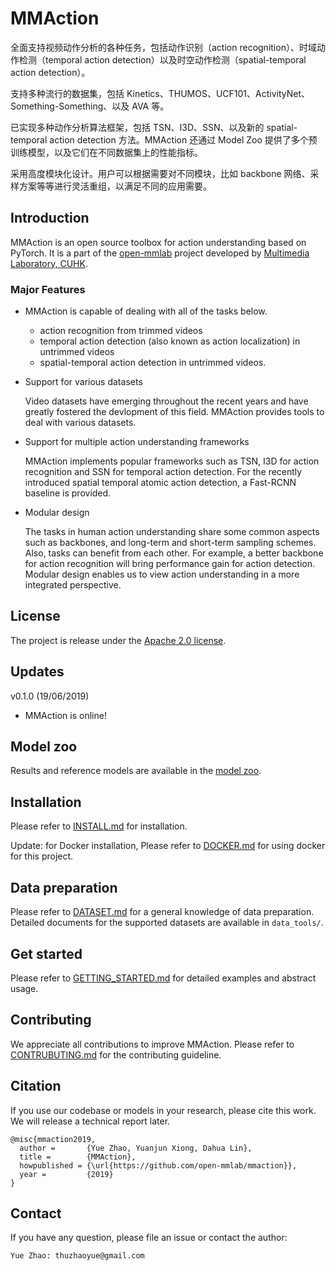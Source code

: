 
# MMAction

全面支持视频动作分析的各种任务，包括动作识别（action recognition）、时域动作检测（temporal action detection）以及时空动作检测（spatial-temporal action detection）。

支持多种流行的数据集，包括 Kinetics、THUMOS、UCF101、ActivityNet、Something-Something、以及 AVA 等。

已实现多种动作分析算法框架，包括 TSN、I3D、SSN、以及新的 spatial-temporal action detection 方法。MMAction 还通过 Model Zoo 提供了多个预训练模型，以及它们在不同数据集上的性能指标。

采用高度模块化设计。用户可以根据需要对不同模块，比如 backbone 网络、采样方案等等进行灵活重组，以满足不同的应用需要。

## Introduction
MMAction is an open source toolbox for action understanding based on PyTorch.
It is a part of the [open-mmlab](https://github.com/open-mmlab) project developed by [Multimedia Laboratory, CUHK](http://mmlab.ie.cuhk.edu.hk/).

### Major Features
- MMAction is capable of dealing with all of the tasks below.

  - action recognition from trimmed videos
  - temporal action detection (also known as action localization) in untrimmed videos
  - spatial-temporal action detection in untrimmed videos. 
 

- Support for various datasets

  Video datasets have emerging throughout the recent years and have greatly fostered the devlopment of this field.
  MMAction provides tools to deal with various datasets.

- Support for multiple action understanding frameworks

  MMAction implements popular frameworks such as TSN, I3D for action recognition and SSN for temporal action detection.
  For the recently introduced spatial temporal atomic action detection, a Fast-RCNN baseline is provided.

- Modular design

  The tasks in human action understanding share some common aspects such as backbones, and long-term and short-term sampling schemes.
  Also, tasks can benefit from each other. For example, a better backbone for action recognition will bring performance gain for action detection. 
  Modular design enables us to view action understanding in a more integrated perspective.

## License
The project is release under the [Apache 2.0 license](https://github.com/open-mmlab/mmaction/blob/master/LICENSE).

## Updates

v0.1.0 (19/06/2019)
- MMAction is online!

## Model zoo
Results and reference models are available in the [model zoo](https://github.com/open-mmlab/mmaction/blob/master/MODEL_ZOO.md).

## Installation
Please refer to [INSTALL.md](https://github.com/open-mmlab/mmaction/blob/master/INSTALL.md) for installation.

Update: for Docker installation, Please refer to [DOCKER.md](https://github.com/open-mmlab/mmaction/blob/master/DOCKER.md) for using docker for this project.

## Data preparation
Please refer to [DATASET.md](https://github.com/open-mmlab/mmaction/blob/master/DATASET.md) for a general knowledge of data preparation.
Detailed documents for the supported datasets are available in `data_tools/`.

## Get started
Please refer to [GETTING_STARTED.md](https://github.com/open-mmlab/mmaction/blob/master/GETTING_STARTED.md) for detailed examples and abstract usage.

## Contributing
We appreciate all contributions to improve MMAction.
Please refer to [CONTRUBUTING.md](https://github.com/open-mmlab/mmaction/blob/master/CONTRIBUTING.md) for the contributing guideline.

## Citation
If you use our codebase or models in your research, please cite this work.
We will release a technical report later.
```
@misc{mmaction2019,
  author =       {Yue Zhao, Yuanjun Xiong, Dahua Lin},
  title =        {MMAction},
  howpublished = {\url{https://github.com/open-mmlab/mmaction}},
  year =         {2019}
}
```

## Contact
If you have any question, please file an issue or contact the author:
```
Yue Zhao: thuzhaoyue@gmail.com
```
